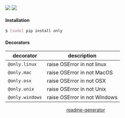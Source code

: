 <!--
https://pypi.org/project/readme-generator/
-->

[![](https://img.shields.io/badge/OS-Linux,%20MacOS,%20Unix,%20Windows-blue.svg?longCache=True)]()
[![](https://img.shields.io/pypi/pyversions/only.svg?longCache=True)](https://pypi.org/project/only/)

#### Installation
```bash
$ [sudo] pip install only
```

#### Decorators

decorator|description
-|-
`@only.linux`|raise OSError in not linux
`@only.mac`|raise OSError in not MacOS
`@only.osx`|raise OSError in not OSX
`@only.unix`|raise OSError in not Unix
`@only.windows`|raise OSError in not Windows

<p align="center">
    <a href="https://pypi.org/project/readme-generator/">readme-generator</a>
</p>